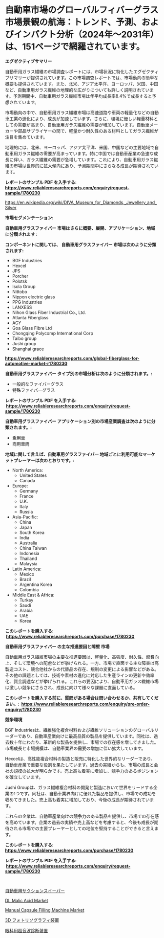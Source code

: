 <p><h1>自動車市場のグローバルフィバーグラス市場景観の航海：トレンド、予測、およびインパクト分析（2024年〜2031年）は、151ページで網羅されています。</h1></p><p><strong>エグゼクティブサマリー</strong></p>
<p><p>自動車用ガラス繊維の市場調査レポートには、市場状況に特化したエグゼクティブサマリーが提供されています。この市場調査レポートでは、市場動向の簡単な概要も提供されています。また、北米、アジア太平洋、ヨーロッパ、米国、中国など、自動車用ガラス繊維の地理的な広がりについても詳しく説明されています。予測期間中、自動車用ガラス繊維市場は年平均成長率8.4%で成長すると予想されています。</p><p>市場動向の中で、自動車用ガラス繊維市場は高速道路や車両の軽量化などの自動車工業の進化により、成長が加速しています。さらに、環境に優しい軽量材料としての需要が高まり、自動車用ガラス繊維の需要が増加しています。自動車メーカーや部品サプライヤーの間で、軽量かつ耐久性のある材料としてガラス繊維が注目を集めています。</p><p>地理的には、北米、ヨーロッパ、アジア太平洋、米国、中国などの主要地域で自動車用ガラス繊維の需要が高まっています。特に中国では自動車産業の急速な成長に伴い、ガラス繊維の需要が急増しています。これにより、自動車用ガラス繊維の市場は世界的に拡大傾向にあり、予測期間中にさらなる成長が期待されています。</p></p>
<p><strong>レポートのサンプル PDF を入手する: <a href="https://www.reliableresearchreports.com/enquiry/request-sample/1780230">https://www.reliableresearchreports.com/enquiry/request-sample/1780230</a></strong></p>
<p><a href="https://en.wikipedia.org/wiki/DIVA_Museum_for_Diamonds,_Jewellery_and_Silver">https://en.wikipedia.org/wiki/DIVA_Museum_for_Diamonds,_Jewellery_and_Silver</a></p>
<p><strong>市場セグメンテーション:</strong></p>
<p><strong> 自動車用グラスファイバー 市場はさらに概要、展開、アプリケーション、地域に分類されます :</strong></p>
<p><strong>コンポーネントに関しては、 自動車用グラスファイバー 市場は次のように分類されます: &nbsp;</strong></p>
<p><ul><li>BGF Industries</li><li>Hexcel</li><li>JPS</li><li>Porcher</li><li>Polotsk</li><li>Isola Group</li><li>Nittobo</li><li>Nippon electric glass</li><li>PPG Industries</li><li>LANXESS</li><li>Nihon Glass Fiber Industrial Co., Ltd.</li><li>Atlanta Fiberglass</li><li>AGY</li><li>Goa Glass Fibre Ltd</li><li>Chongqing Polycomp International Corp</li><li>Taibo group</li><li>Jushi group</li><li>Shanghai grace</li></ul></p>
<p><strong><a href="https://www.reliableresearchreports.com/global-fiberglass-for-automotive-market-r1780230">https://www.reliableresearchreports.com/global-fiberglass-for-automotive-market-r1780230</a></strong></p>
<p><strong> 自動車用グラスファイバー タイプ別の市場分析は次のように分類されます。:</strong></p>
<p><ul><li>一般的なファイバーグラス</li><li>特殊ファイバーグラス</li></ul></p>
<p><strong>レポートのサンプル PDF を入手する: &nbsp;<a href="https://www.reliableresearchreports.com/enquiry/request-sample/1780230">https://www.reliableresearchreports.com/enquiry/request-sample/1780230</a></strong></p>
<p><strong> 自動車用グラスファイバー アプリケーション別の市場産業調査は次のように分類されます。:</strong></p>
<p><ul><li>乗用車</li><li>商用車両</li></ul></p>
<p><strong>地域に関して言えば、自動車用グラスファイバー 地域ごとに利用可能なマーケットプレーヤーは次のとおりです。:</strong></p>
<p><ul>
    <li>
        North America:
        <ul>
            <li>United States</li>
            <li>Canada</li>
        </ul>
    </li>
    <li>
        Europe:
        <ul>
            <li>Germany</li>
            <li>France</li>
            <li>U.K.</li>
            <li>Italy</li>
            <li>Russia</li>
        </ul>
    </li>
    <li>
        Asia-Pacific:
        <ul>
            <li>China</li>
            <li>Japan</li>
            <li>South Korea</li>
            <li>India</li>
            <li>Australia</li>
            <li>China Taiwan</li>
            <li>Indonesia</li>
            <li>Thailand</li>
            <li>Malaysia</li>
        </ul>
    </li>
    <li>
        Latin America:
        <ul>
            <li>Mexico</li>
            <li>Brazil</li>
            <li>Argentina Korea</li>
            <li>Colombia</li>
        </ul>
    </li>
    <li>
        Middle East & Africa:
        <ul>
            <li>Turkey</li>
            <li>Saudi</li>
            <li>Arabia</li>
            <li>UAE</li>
            <li>Korea</li>
        </ul>
    </li>
    </ul></p>
<p><strong>このレポートを購入する: &nbsp;<a href="https://www.reliableresearchreports.com/purchase/1780230">https://www.reliableresearchreports.com/purchase/1780230</a></strong></p>
<p><strong>自動車用グラスファイバー の主な推進要因と障壁 市場</strong></p>
<p><p>自動車用ガラス繊維市場の主要な推進要因は、軽量化、高強度、耐久性、燃費向上、そして環境への配慮などが挙げられる。一方、市場で直面する主な障害は高製造コスト、競合他社からの代替品の存在、規制の変更による影響などがある。その他の課題としては、技術や素材の進化に対応した生産ラインの更新や効率化、資金調達などが挙げられる。これらの要因により、自動車用ガラス繊維市場は激しい競争にさらされ、成長に向けて様々な課題に直面している。</p></p>
<p><strong>このレポートを購入する前に、質問がある場合は問い合わせるか、共有してください。:&nbsp; <a href="https://www.reliableresearchreports.com/enquiry/pre-order-enquiry/1780230">https://www.reliableresearchreports.com/enquiry/pre-order-enquiry/1780230</a></strong></p>
<p><strong>競争環境</strong></p>
<p><p>BGF Industriesは、繊維強化複合材料および繊維ソリューションのグローバルリーダーであり、自動車産業向けに最高品質の製品を提供しています。同社は、過去数十年にわたり、革新的な製品を提供し、市場での存在感を増してきました。市場成長と市場規模は、自動車業界の需要の増加に伴い拡大しています。</p><p>Hexcelは、高性能複合材料の製造と販売に特化した世界的なリーダーであり、自動車産業で重要な役割を果たしています。過去の実績からも、市場の成長と会社の規模の拡大が明らかです。売上高も着実に増加し、競争力のあるポジションを確立しています。</p><p>Jushi Groupは、ガラス繊維複合材料の開発と製造において世界をリードする企業の1つです。同社は、自動車業界向けに優れた製品を提供し、市場での成功を収めてきました。売上高も着実に増加しており、今後の成長が期待されています。</p><p>これらの企業は、自動車産業向けの競争力のある製品を提供し、市場での存在感を高めています。企業の過去の実績や売上高などを考慮すると、今後も成長が期待される市場での主要プレーヤーとしての地位を堅持することができると言えます。</p></p>
<p><strong>このレポートを購入する: &nbsp; <a href="https://www.reliableresearchreports.com/purchase/1780230">https://www.reliableresearchreports.com/purchase/1780230</a></strong></p>
<p><strong>レポートのサンプル PDF を入手する: &nbsp;<a href="https://www.reliableresearchreports.com/enquiry/request-sample/1780230">https://www.reliableresearchreports.com/enquiry/request-sample/1780230</a></strong><strong></strong></p>
<p>&nbsp;</p>
<p><p><a href="https://medium.com/@orlohagenes_12279/%E8%87%AA%E5%8B%95%E8%BB%8A%E7%94%A8%E5%90%B8%E5%A1%B5%E6%A9%9F%E5%B8%82%E5%A0%B4-2024%E5%B9%B4%E3%81%8B%E3%82%892031%E5%B9%B4%E3%81%BE%E3%81%A7%E3%81%AE%E4%B8%96%E7%95%8C%E5%B8%82%E5%A0%B4%E5%8B%95%E5%90%91%E3%81%A8%E8%B2%A9%E5%A3%B2%E3%83%88%E3%83%AC%E3%83%B3%E3%83%89-edb2371c4a56">自動車用サクションスイーパー</a></p><p><a href="https://github.com/mabenkhyari11/Market-Research-Report-List-1/blob/main/dl-malic-acid-market.md">DL Malic Acid Market</a></p><p><a href="https://issuu.com/reportprime-2/docs/manual-capsule-filling-machine-market-size-2030.pp">Manual Capsule Filling Machine Market</a></p><p><a href="https://github.com/MosesSpinka1914/Market-Research-Report-List-2/blob/main/3454126153557.md">3D フォトリソグラフィ装置</a></p><p><a href="https://github.com/RudyBoyer2017/Market-Research-Report-List-2/blob/main/8761100153558.md">眼科用超音波診断装置</a></p></p>